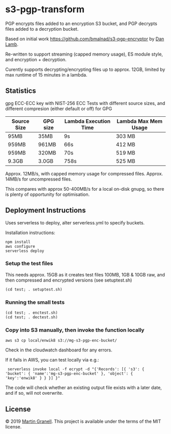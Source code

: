# s3-pgp-transform
PGP encrypts files added to an encryption S3 bucket, and PGP decrypts files added to a decryption bucket.

Based on initial work https://github.com/bmalnad/s3-pgp-encryptor by [Dan Lamb](https://github.com/bmalnad).

Re-written to support streaming (capped memory usage), ES module style, and encryption + decryption.

Curently supports decrypting/encrypting files up to approx. 12GB, limited by max runtime of 15 minutes in a lambda.

## Statistics

gpg ECC-ECC key with NIST-256 ECC
Tests with different source sizes, and different compresion (either default or off) for GPG


| Source Size | GPG size | Lambda Execution Time | Lambda Max Mem Usage 
| ----------- | -------- | --------------------- | -------------------- 
| 95MB        | 35MB     | 9s                    | 303 MB 
| 959MB       | 961MB    | 66s                   | 412 MB 
| 959MB       | 320MB    | 70s                   | 519 MB 
| 9.3GB       | 3.0GB    | 758s                  | 525 MB 

Approx. 12MB/s, with capped memory usage for compressed files.
Approx. 14MB/s for uncompressed files.

This compares with approx 50-400MB/s for a local on-disk gnupg, so there is plenty of opportunity for optimisation.

## Deployment Instructions 

Uses serverless to deploy, alter serverless.yml to specify buckets.

Installation instructions:

```
npm install
aws configure
serverless deploy
```

### Setup the test files
This needs approx. 15GB as it creates test files 100MB, 1GB & 10GB raw, 
and then compressed and encrypted versions (see setuptest.sh)
```
(cd test; . setuptest.sh)
```

### Running the small tests
```
(cd test; . enctest.sh)
(cd test; . dectest.sh)
```

### Copy into S3 manually, then invoke the function locally 
```
aws s3 cp local/enwik8 s3://mg-s3-pgp-enc-bucket/
```
Check in the cloudwatch dashboard for any errors.


If it fails in AWS, you can test locally via e.g.:
```
 serverless invoke local -f ecrypt -d "{'Records': [{ 's3': { 'bucket': { 'name':'mg-s3-pgp-enc-bucket' }, 'object': { 'key':'enwik8' } } }] }" 
```

The code will check whether an existing output file exists with a later date, and if so, will not overwrite.


## License
&copy; 2019 [Martin Granell](https://github.com/mgranell). This project is available under the terms of the MIT license.